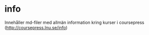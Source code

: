 info
====

Innehåller md-filer med allmän information kring kurser i coursepress (http://coursepress.lnu.se/info)
